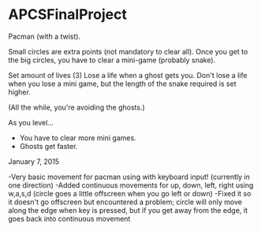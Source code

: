 APCSFinalProject
================

Pacman (with a twist).

Small circles are extra points (not mandatory to clear all).
Once you get to the big circles, you have to clear a mini-game (probably snake).

Set amount of lives (3)
Lose a life when a ghost gets you.
Don't lose a life when you lose a mini game, but the length of the snake required is set higher.

(All the while, you're avoiding the ghosts.)

As you level...
- You have to clear more mini games.
- Ghosts get faster.

January 7, 2015

-Very basic movement for pacman using with keyboard input! (currently in one direction)
-Added continuous movements for up, down, left, right using w,a,s,d (circle goes a little offscreen when you go left or down)
-Fixed it so it doesn't go offscreen but encountered a problem; circle will only move along the edge when key is pressed, but if you get away from the edge, it goes back into continuous movement
